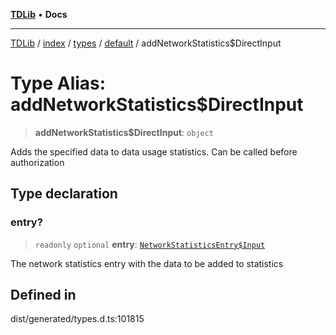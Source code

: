 [**TDLib**](../../../../../../README.md) • **Docs**

***

[TDLib](../../../../../../modules.md) / [index](../../../../../README.md) / [types](../../../README.md) / [default](../README.md) / addNetworkStatistics$DirectInput

# Type Alias: addNetworkStatistics$DirectInput

> **addNetworkStatistics$DirectInput**: `object`

Adds the specified data to data usage statistics. Can be called before authorization

## Type declaration

### entry?

> `readonly` `optional` **entry**: [`NetworkStatisticsEntry$Input`](NetworkStatisticsEntry$Input.md)

The network statistics entry with the data to be added to statistics

## Defined in

dist/generated/types.d.ts:101815

